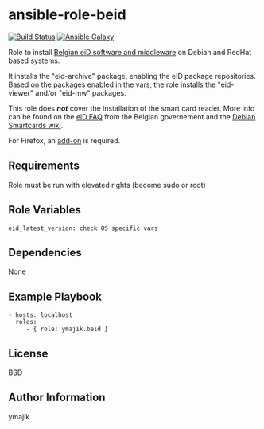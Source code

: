 ansible-role-beid
=========

[![Build Status](https://travis-ci.org/ymajik/ansible-role-beid.svg?branch=master)](https://travis-ci.org/ymajik/ansible-role-beid)
[![Ansible Galaxy](https://img.shields.io/badge/ansible--galaxy-beid-blue.svg?style=flat)](https://galaxy.ansible.com/ymajik/beid)

Role to install [Belgian eiD software and middleware](https://eid.belgium.be/en/how-install-eid-software) on Debian and RedHat based systems.

It installs the "eid-archive" package, enabling the eID package repositories. Based on the packages enabled in the vars, the role installs the "eid-viewer" and/or "eid-mw" packages.

This role does ***not*** cover the installation of the smart card reader. More info can be found on the
[eiD FAQ](http://test.eid.belgium.be/faq/faq_nl.htm) from the Belgian governement and the [Debian Smartcards wiki](https://wiki.debian.org/Smartcards).

For Firefox, an [add-on](https://addons.mozilla.org/en-US/firefox/addon/belgium-eid/) is required.

Requirements
------------

Role must be run with elevated rights (become sudo or root)

Role Variables
--------------


```
eid_latest_version: check OS specific vars
```

Dependencies
------------

None

Example Playbook
----------------

    - hosts: localhost
      roles:
         - { role: ymajik.beid }


License
-------

BSD

Author Information
------------------

ymajik
